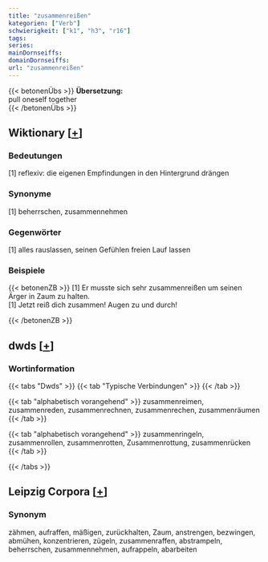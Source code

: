```yaml
---
title: "zusammenreißen"
kategorien: ["Verb"]
schwierigkeit: ["k1", "h3", "r16"]
tags:
series:
mainDornseiffs:
domainDornseiffs:
url: "zusammenreißen"
---
```


{{< betonenÜbs >}}
**Übersetzung:**  
pull oneself together  
{{< /betonenÜbs >}}

## Wiktionary [[+](https://de.wiktionary.org/wiki/zusammenreißen)]

### Bedeutungen
[1] reflexiv: die eigenen Empfindungen in den Hintergrund drängen  

### Synonyme
[1] beherrschen, zusammennehmen  

### Gegenwörter
[1] alles rauslassen, seinen Gefühlen freien Lauf lassen  

### Beispiele
{{< betonenZB >}}
[1] Er musste sich sehr zusammenreißen um seinen Ärger in Zaum zu halten.  
[1] Jetzt reiß dich zusammen! Augen zu und durch!  

{{< /betonenZB >}}


## dwds [[+](https://www.dwds.de/wb/zusammenreißen)]

### Wortinformation
{{< tabs "Dwds" >}}
{{< tab "Typische Verbindungen" >}}
{{< /tab >}}

{{< tab "alphabetisch vorangehend" >}}
zusammenreimen, zusammenreden, zusammenrechnen, zusammenrechen, zusammenräumen
{{< /tab >}}

{{< tab "alphabetisch vorangehend" >}}
zusammenringeln, zusammenrollen, zusammenrotten, Zusammenrottung, zusammenrücken
{{< /tab >}}

{{< /tabs >}}

## Leipzig Corpora [[+](https://corpora.uni-leipzig.de/en/res?word=zusammenreißen&corpusId=deu_newscrawl-public_2018)]


### Synonym
zähmen, aufraffen, mäßigen, zurückhalten, Zaum, anstrengen, bezwingen, abmühen, konzentrieren, zügeln, zusammenraffen, abstrampeln, beherrschen, zusammennehmen, aufrappeln, abarbeiten

